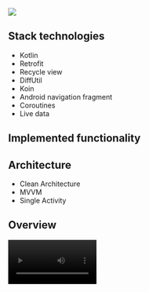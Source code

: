 ![](https://i.imgur.com/HTIfauU.png)

## Stack technologies
- Kotlin
- Retrofit
- Recycle view
- DiffUtil
- Koin
- Android navigation fragment
- Coroutines
- Live data

## Implemented functionality



## Architecture
- Clean Architecture
- MVVM
- Single Activity

## Overview

<video src='<a href="https://imgur.com/nzZRAE6"><img src="https://i.imgur.com/nzZRAE6.mp4" title="source: imgur.com" /></a>' width=180/>
